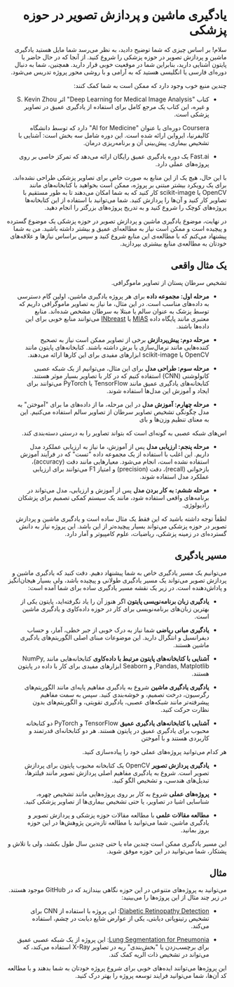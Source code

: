 <div dir="rtl" style='direction:rtl; text-align: right'>

# یادگیری ماشین و پردازش تصویر در حوزه پزشکی

سلام! بر اساس چیزی که شما توضیح دادید، به نظر می‌رسد شما مایل هستید یادگیری ماشین و پردازش تصویر در حوزه پزشکی را شروع کنید. از آنجا که در حال حاضر با پایتون آشنایی دارید، بنابراین شما در موقعیت خوبی قرار دارید. همچنین، شما به دنبال دوره‌ای فارسی یا انگلیسی هستید که به آرامی و با روشی محور پروژه تدریس می‌شود.

چندین منبع خوب وجود دارد که ممکن است به شما کمک کنند:

- کتاب "Deep Learning for Medical Image Analysis" اثر S. Kevin Zhou و غیره، این کتاب یک مرجع کامل برای استفاده از یادگیری عمیق در تصاویر پزشکی است.

   Coursera دوره‌ای با عنوان "AI for Medicine" دارد که توسط دانشگاه کالیفرنیا، ایرواین ارائه شده است. این دوره شامل سه بخش است: آشنایی با تشخیص بیماری، پیش‌بینی آن و برنامه‌ریزی درمان.

- Fast.ai یک دوره یادگیری عمیق رایگان ارائه می‌دهد که تمرکز خاصی بر روی پروژه‌های عملی دارد.

با این حال، هیچ یک از این منابع به صورت خاص برای تصاویر پزشکی طراحی نشده‌اند. برای یک رویکرد بیشتر مبتنی بر پروژه، ممکن است بخواهید با کتابخانه‌های مانند OpenCV یا scikit-image کار کنید که به شما امکان می‌دهند تا به طور مستقیم با تصاویر کار کنید و آن‌ها را پردازش کنید. شما می‌توانید با استفاده از این کتابخانه‌ها پروژه‌های کوچک را شروع کنید و به تدریج پروژه‌های بزرگتر را انجام دهید.

در نهایت، موضوع یادگیری ماشین و پردازش تصویر در حوزه پزشکی یک موضوع گسترده و پیچیده است و ممکن است نیاز به مطالعه‌ای عمیق و بیشتر داشته باشید. من به شما پیشنهاد می‌کنم که با مطالعه‌ی این منابع شروع کنید و سپس براساس نیازها و علاقه‌های خودتان به مطالعه‌ی منابع بیشتری بپردازید.

## یک مثال واقعی
 تشخیص سرطان پستان از تصاویر ماموگرافی.

- **مرحله اول: مجموعه داده**
   برای هر پروژه یادگیری ماشین، اولین گام دسترسی به داده‌های مناسب است. در این مثال، ما نیاز به تصاویر ماموگرافی داریم که توسط پزشک به عنوان سالم یا مبتلا به سرطان مشخص شده‌اند. منابع معتبری مانند پایگاه داده [MIAS](http://peipa.essex.ac.uk/info/mias.html) یا [INbreast](http://medicalresearch.inescporto.pt/breastresearch/index.php/Get_INbreast_Database) می‌توانند منابع خوبی برای این داده‌ها باشند.

- **مرحله دوم: پیش‌پردازش**
   برخی از تصاویر ممکن است نیاز به تصحیح کننده‌هایی مانند نرمال‌سازی یا برش داشته باشند. کتابخانه‌های پایتون مانند OpenCV یا scikit-image ابزارهای مفیدی برای این کارها ارائه می‌دهند.

- **مرحله سوم: طراحی مدل**
   برای این مثال، می‌توانیم از یک شبکه عصبی کانولوشنی (CNN) استفاده کنیم که در کار با تصاویر بسیار موثر هستند. کتابخانه‌های یادگیری عمیق مانند TensorFlow یا PyTorch می‌توانند برای ایجاد و آموزش این مدل‌ها استفاده شوند.

- **مرحله چهارم: آموزش مدل**
   در این مرحله، ما از داده‌های ما برای "آموختن" به مدل چگونگی تشخیص تصاویر سرطان از تصاویر سالم استفاده می‌کنیم. این به معنای تنظیم وزن‌ها و بای

اس‌های شبکه عصبی به گونه‌ای است که بتواند تصاویر را به درستی دسته‌بندی کند.

- **مرحله پنجم: ارزیابی مدل**
   پس از آموزش، ما نیاز به ارزیابی عملکرد مدل داریم. این اغلب با استفاده از یک مجموعه داده "تست" که در فرآیند آموزش استفاده نشده است، انجام می‌شود. معیارهایی مانند دقت (accuracy)، بازخوانی (recall)، دقت (precision) و امتیاز F1 می‌توانند برای ارزیابی عملکرد مدل استفاده شوند.

- **مرحله ششم: به کار بردن مدل**
   پس از آموزش و ارزیابی، مدل می‌تواند در برنامه‌های واقعی استفاده شود، مانند یک سیستم کمکی تصمیم برای پزشکان رادیولوژی. 

لطفاً توجه داشته باشید که این فقط یک مثال ساده است و یادگیری ماشین و پردازش تصویر در حوزه پزشکی می‌تواند بسیار پیچیده‌تر از این باشد. این پروژه نیاز به دانش گسترده‌ای در زمینه پزشکی، ریاضیات، علوم کامپیوتر و آمار دارد.


## مسیر یادگیری

می‌توانیم یک مسیر یادگیری خاص به شما پیشنهاد دهیم. دقت کنید که یادگیری ماشین و پردازش تصویر می‌تواند یک مسیر یادگیری طولانی و پیچیده باشد، ولی بسیار هیجان‌انگیز و پاداش‌دهنده است. در زیر یک نقشه مسیر یادگیری ساده برای شما آمده است:

- **یادگیری زبان برنامه‌نویسی پایتون**
    اگر هنوز آن را یاد نگرفته‌اید، پایتون یکی از بهترین زبان‌های برنامه‌نویسی برای کار در حوزه داده‌کاوی و یادگیری ماشین است.

- **یادگیری مبانی ریاضی**
    شما نیاز به درک خوبی از جبر خطی، آمار، و حساب دیفرانسیل و انتگرال دارید. این موضوعات مبنای اصلی الگوریتم‌های یادگیری ماشین هستند.

- **آشنایی با کتابخانه‌های پایتون مرتبط با داده‌کاوی**
    کتابخانه‌هایی مانند NumPy, Pandas, Matplotlib, و Seaborn ابزارهای مفیدی برای کار با داده در پایتون هستند.

- **یادگیری یادگیری ماشین**
    شروع به یادگیری مفاهیم پایه‌ای مانند الگوریتم‌های رگرسیون، درخت تصمیم، و خوشه‌بندی کنید. سپس به سمت مفاهیم پیشرفته‌تر مانند شبکه‌های عصبی، یادگیری تقویتی، و الگوریتم‌های بدون نظارت حرکت کنید.

- **آشنایی با کتابخانه‌های یادگیری عمیق**
    TensorFlow و PyTorch دو کتابخانه محبوب برای یادگیری عمیق در پایتون هستند. هر دو کتابخانه‌ای قدرتمند و کاربردی هستند و با آموختن

 هر کدام می‌توانید پروژه‌های عملی خود را پیاده‌سازی کنید.

- **یادگیری پردازش تصویر**
    OpenCV یک کتابخانه محبوب پایتون برای پردازش تصویر است. شروع به یادگیری مفاهیم اصلی پردازش تصویر مانند فیلترها، تبدیل‌های هندسی، و تشخیص الگو کنید.

- **پروژه‌های عملی**
    شروع به کار بر روی پروژه‌هایی مانند تشخیص چهره، شناسایی اشیا در تصاویر، یا حتی تشخیص بیماری‌ها از تصاویر پزشکی کنید. 

- **مطالعه مقالات علمی**
    با مطالعه مقالات حوزه پزشکی و پردازش تصویر و یادگیری ماشین، شما می‌توانید با مطالعه تازه‌ترین پژوهش‌ها در این حوزه بروز بمانید.

این مسیر یادگیری ممکن است چندین ماه یا حتی چندین سال طول بکشد، ولی با تلاش و پشتکار، شما می‌توانید در این حوزه موفق شوید.

## مثال

 می‌توانید به پروژه‌های متنوعی در این حوزه نگاهی بیندازید که در GitHub موجود هستند. در زیر چند مثال از این پروژه‌ها را می‌بینید:

- [Diabetic Retinopathy Detection](https://github.com/Nomikxyz/retinopathy-dataset): این پروژه با استفاده از CNN برای تشخیص رتینوپاتی دیابتی، یکی از عوارض شایع دیابت در چشم، استفاده می‌کند.

- [Lung Segmentation for Pneumonia](https://www.nature.com/articles/s41598-022-12743-y): این پروژه از یک شبکه عصبی عمیق برای برچسب‌زدن یا "بخش‌بندی" ریه در تصاویر X-Ray استفاده می‌کند، که می‌تواند در تشخیص ذات الریه کمک کند.

این پروژه‌ها می‌توانند ایده‌های خوبی برای شروع پروژه خودتان به شما بدهند و با مطالعه کد آن‌ها، شما می‌توانید فرایند توسعه پروژه را بهتر درک کنید.

</div>
